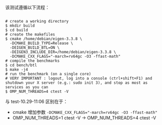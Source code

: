 该测试遵循以下流程：

```

# create a working directory
$ mkdir build
$ cd build
# create the makefiles
$ cmake /home/debian/eigen-3.3.8 \
  -DCMAKE_BUILD_TYPE=Release \
  -DEIGEN_BUILD_BTL=ON \
  -DEIGEN3_INCLUDE_DIR=/home/debian/eigen-3.3.8 \
  -DCMAKE_CXX_FLAGS="-march=rv64gc -O3 -ffast-math"
# compile the benchmarks
$ cd bench/btl
$ make -j4
# run the benchmark (on a single core)
# VERY IMPORTANT : logout, log into a console (ctrl+shift+F1) and shutdown your X server (e.g.: sudo init 3), and stop as most as services as you can
$ OMP_NUM_THREADS=4 ctest -V

```

与 test-10.29-11:06 区别在于：

- cmake 增加参数 `-DCMAKE_CXX_FLAGS="-march=rv64gc -O3 -ffast-math"`
- OMP_NUM_THREADS=1 ctest -V -> OMP_NUM_THREADS=4 ctest -V


